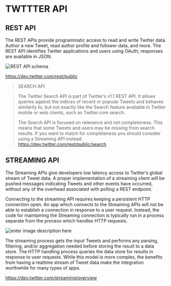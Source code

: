 TWTTTER API
============

REST API
------------
The REST APIs provide programmatic access to read and write Twitter data. Author a new Tweet, read author profile and follower data, and more. The REST API identifies Twitter applications and users using OAuth; responses are available in JSON.

![REST API schema](https://g.twimg.com/dev/documentation/image/streaming-intro-1_1.png)

 https://dev.twitter.com/rest/public

>SEARCH API

>The Twitter Search API is part of Twitter’s v1.1 REST API. It allows queries against the indices of recent or popular Tweets and behaves similarily to, but not exactly like the Search feature available in Twitter mobile or web clients, such as Twitter.com search.
>
>The Search API is focused on relevance and not completeness. This means that some Tweets and users may be missing from search results. If you want to match for completeness you should consider using a Streaming API instead.
>https://dev.twitter.com/rest/public/search

STREAMING API
--------------------

The Streaming APIs give developers low latency access to Twitter’s global stream of Tweet data. A proper implementation of a streaming client will be pushed messages indicating Tweets and other events have occurred, without any of the overhead associated with polling a REST endpoint.



Connecting to the streaming API requires keeping a persistent HTTP connection open. An app which connects to the Streaming APIs will not be able to establish a connection in response to a user request. Instead, the code for maintaining the Streaming connection is typically run in a process separate from the process which handles HTTP requests. 

![enter image description here](https://g.twimg.com/dev/sites/default/files/images_documentation/streaming-intro-2_1.png)

The streaming process gets the input Tweets and performs any parsing, filtering, and/or aggregation needed before storing the result to a data store. The HTTP handling process queries the data store for results in response to user requests. While this model is more complex, the benefits from having a realtime stream of Tweet data make the integration worthwhile for many types of apps.

https://dev.twitter.com/streaming/overview


